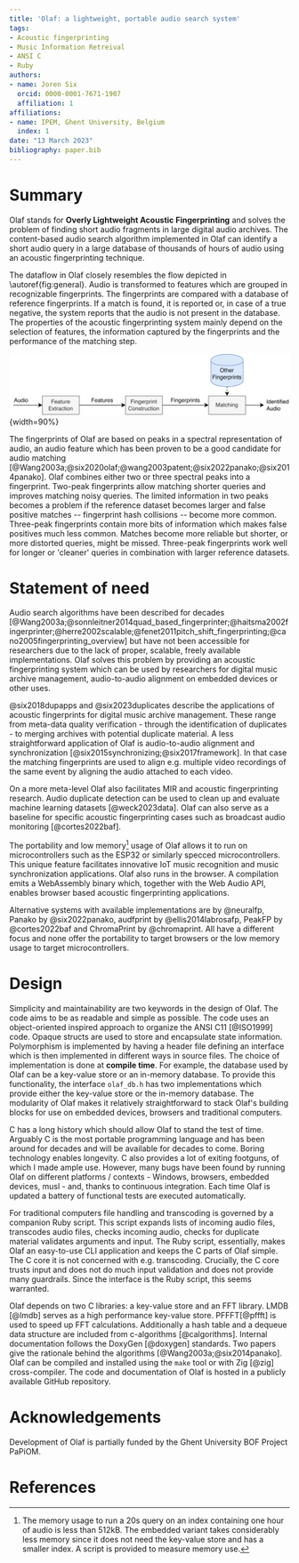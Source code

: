 ```yaml
---
title: 'Olaf: a lightweight, portable audio search system'
tags:
- Acoustic fingerprinting
- Music Information Retreival
- ANSI C
- Ruby
authors:
- name: Joren Six
  orcid: 0000-0001-7671-1907
  affiliation: 1
affiliations:
- name: IPEM, Ghent University, Belgium
  index: 1
date: "13 March 2023"
bibliography: paper.bib
---
```



# Summary

Olaf stands for __Overly Lightweight Acoustic Fingerprinting__ and solves the problem of finding short audio fragments in large digital audio archives. The content-based audio search algorithm implemented in Olaf can identify a short audio query in a large database of thousands of hours of audio using an acoustic fingerprinting technique.

The dataflow in Olaf closely resembles the flow depicted in \autoref{fig:general}. Audio is transformed to features which are grouped in recognizable fingerprints. The fingerprints are compared with a database of reference fingerprints. If a match is found, it is reported or, in case of a true negative, the system reports that the audio is not present in the database. The properties of the acoustic fingerprinting system mainly depend on the selection of features, the information captured by the fingerprints and the performance of the matching step.

![A general acoustic fingerprinting system. Features are extracted from audio and combined into fingerprints. The fingerprints are matched with fingerprints in a reference database. Finally, a match is reported.\label{fig:general}](docs/general_acoustic_fingerprinting_schema.png){width=90%}

The fingerprints of Olaf are based on peaks in a spectral representation of audio, an audio feature which has been proven to be a good candidate for audio matching [@Wang2003a;@six2020olaf;@wang2003patent;@six2022panako;@six2014panako]. Olaf combines either two or three spectral peaks into a fingerprint. Two-peak fingerprints allow matching shorter queries and improves matching noisy queries. The limited information in two peaks becomes a problem if the reference dataset becomes larger and false positive matches -- fingerprint hash collisions -- become more common. Three-peak fingerprints contain more bits of information which makes false positives much less common. Matches become more reliable but shorter, or more distorted queries, might be missed. Three-peak fingerprints work well for longer or 'cleaner' queries in combination with larger reference datasets. 

# Statement of need

Audio search algorithms have been described for decades [@Wang2003a;@sonnleitner2014quad_based_fingerprinter;@haitsma2002fingerprinter;@herre2002scalable;@fenet2011pitch_shift_fingerprinting;@cano2005fingerprinting_overview] but have not been accessible for researchers due to the lack of proper, scalable, freely available implementations. Olaf solves this problem by providing an acoustic fingerprinting system which can be used by researchers for digital music archive management, audio-to-audio alignment on embedded devices or other uses. 

@six2018dupapps and @six2023duplicates describe the applications of acoustic fingerprints for digital music archive management. These range from meta-data quality verification - through the identification of duplicates - to merging archives with potential duplicate material. A less straightforward application of Olaf is audio-to-audio alignment and synchronization [@six2015synchronizing;@six2017framework]. In that case the matching fingerprints are used to align e.g. multiple video recordings of the same event by aligning the audio attached to each video.

On a more meta-level Olaf also facilitates MIR and acoustic fingerprinting research. Audio duplicate detection can be used to clean up and evaluate machine learning datasets [@weck2023data]. Olaf can also serve as a baseline for specific acoustic fingerprinting cases such as broadcast audio monitoring [@cortes2022baf].

The portability and low memory[^1] usage of Olaf allows it to run on microcontrollers such as the ESP32 or similarly specced microcontrollers. This unique feature facilitates innovative IoT music recognition and music synchronization applications. Olaf also runs in the browser. A compilation emits a WebAssembly binary which, together with the Web Audio API, enables browser based acoustic fingerprinting applications. 

Alternative systems with available implementations are by @neuralfp, Panako by @six2022panako, audfprint by @ellis2014labrosafp, PeakFP by @cortes2022baf and ChromaPrint by @chromaprint. All have a different focus and none offer the portability to target browsers or the low memory usage to target microcontrollers.

# Design

Simplicity and maintainability are two keywords in the design of Olaf. The code aims to be as readable and simple as possible. The code uses an object-oriented inspired approach to organize the ANSI C11 [@ISO1999] code. Opaque structs are used to store and encapsulate state information. Polymorphism is implemented by having a header file defining an interface which is then implemented in different ways in source files. The choice of implementation is done at __compile time__. For example, the database used by Olaf can be a key-value store or an in-memory database. To provide this functionality, the interface `olaf_db.h` has two implementations which provide either the key-value store or the in-memory database. The modularity of Olaf makes it relatively straightforward to stack Olaf's building blocks for use on embedded devices, browsers and traditional computers.  

C has a long history which should allow Olaf to stand the test of time. Arguably C is the most portable programming language and has been around for decades and will be available for decades to come. Boring technology enables longevity. C also provides a lot of exiting footguns, of which I made ample use. However, many bugs have been found by running Olaf on different platforms / contexts - Windows, browsers, embedded devices, musl - and, thanks to continuous integration. Each time Olaf is updated a battery of functional tests are executed automatically.

For traditional computers file handling and transcoding is governed by a companion Ruby script. This script expands lists of incoming audio files, transcodes audio files, checks incoming audio, checks for duplicate material validates arguments and input. The Ruby script, essentially, makes Olaf an easy-to-use CLI application and keeps the C parts of Olaf simple. The C core it is not concerned with e.g. transcoding. Crucially, the C core trusts input and does not do much input validation and does not provide many guardrails. Since the interface is the Ruby script, this seems warranted.

Olaf depends on two C libraries: a key-value store and an FFT library. LMDB [@lmdb] serves as a high performance key-value store. PFFFT[@pffft] is used to speed up FFT calculations. Additionally a hash table and a dequeue data structure are included from c-algorithms [@calgorithms]. Internal documentation follows the DoxyGen [@doxygen] standards. Two papers give the rationale behind the algorithms [@Wang2003a;@six2014panako]. Olaf can be compiled and installed using the `make` tool or with Zig [@zig] cross-compiler. The code and documentation of Olaf is hosted in a publicly available GitHub repository.

[^1]: The memory usage to run a 20s query on an index containing one hour of audio is less than 512kB. The embedded variant takes considerably less memory since it does not need the key-value store and has a smaller index. A script is provided to measure memory use.  


# Acknowledgements

Development of Olaf is partially funded by the Ghent University BOF Project PaPiOM.

# References